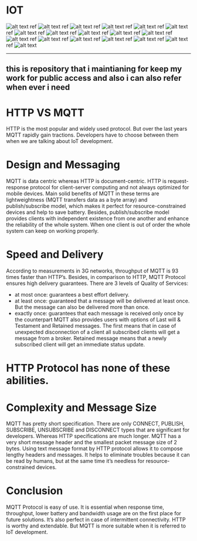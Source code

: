 # IOT
![alt text](https://github.com/Aslamlatheef/IOT/blob/master/Images/1-IoT-Ecosystem_CompTIA-2.jpg)
ref
![alt text](https://github.com/Aslamlatheef/IOT/blob/master/Images/4_stage_iot_solutions_architecture_0.jpeg)
ref
![alt text](https://github.com/Aslamlatheef/IOT/blob/master/Images/Industrial_IoT_Infographic.png)
ref
![alt text](https://github.com/Aslamlatheef/IOT/blob/master/Images/IoT-Ecosystem-16.png)
ref
![alt text](https://github.com/Aslamlatheef/IOT/blob/master/Images/Screen-Shot-2017-03-05-at-8.03.59-PM.png)
ref
![alt text](https://github.com/Aslamlatheef/IOT/blob/master/Images/beecham_research.jpg)
ref
![alt text](https://github.com/Aslamlatheef/IOT/blob/master/Images/br-internet-of-things-ecosystem.jpg)
ref
![alt text](https://github.com/Aslamlatheef/IOT/blob/master/Images/communication_technologies.jpeg)
ref
![alt text](https://github.com/Aslamlatheef/IOT/blob/master/Images/internet-of-things-comparison-chart.png)
ref
![alt text](https://github.com/Aslamlatheef/IOT/blob/master/Images/iot-protocols.jpg)
ref
![alt text](https://github.com/Aslamlatheef/IOT/blob/master/Images/iot-solution-en.jpg)
ref
![alt text](https://github.com/Aslamlatheef/IOT/blob/master/Images/osmosis-iot.png)
ref
![alt text](https://github.com/Aslamlatheef/IOT/blob/master/Images/screen-shot-2014-02-04-at-10-51-33-am.png)
ref
![alt text](https://github.com/Aslamlatheef/IOT/blob/master/Images/snap-2014-04-06-at-21-19-31.png)
ref
![alt text](https://github.com/Aslamlatheef/IOT/blob/master/Images/snap-2014-04-06-at-21-19-31.png)
ref
![alt text](https://github.com/Aslamlatheef/IOT/blob/master/Images/tableforrowearticle.png)
ref
![alt text](https://github.com/Aslamlatheef/IOT/blob/master/Images/xMQTT-speed-table.png.pagespeed.ic.YNHl6LFo48.png)
ref
![alt text](https://github.com/Aslamlatheef/IOT/blob/master/Images/yole-2-1.jpg)

-----------------------------------------------------------------------------------------------------------------------
this is repository that i maintianing for keep my work for public access and also i can also refer when ever i need
-----------------------------------------------------------------------------------------------------------------------
# HTTP VS MQTT
HTTP is the most popular and widely used protocol. But over the last years MQTT rapidly gain tractions. Developers have to choose between them when we are talking about IoT development.

# Design and Messaging

MQTT is data centric whereas HTTP is document-centric. HTTP is request-response protocol for client-server computing and not always optimized for mobile devices. Main solid benefits of MQTT in these terms are lightweightness (MQTT transfers data as a byte array) and publish/subscribe model, which makes it perfect for resource-constrained devices and help to save battery.
Besides, publish/subscribe model provides clients with independent existence from one another and enhance the reliability of the whole system. When one client is out of order the whole system can keep on working properly.

# Speed and Delivery
According to measurements in 3G networks, throughput of MQTT is 93 times faster than HTTP’s.
Besides, in comparison to HTTP, MQTT Protocol ensures high delivery guarantees. There are 3 levels of Quality of Services:
- at most once: guarantees a best effort delivery.
- at least once: guaranteed that a message will be delivered at least once. But the message can also be delivered more than once.
- exactly once: guarantees that each message is received only once by the counterpart
MQTT also provides users with options of Last will & Testament and Retained messages. The first means that in case of unexpected disconnection of a client all subscribed clients will get a message from a broker. Retained message means that a newly subscribed client will get an immediate status update.

# HTTP Protocol has none of these abilities.

# Complexity and Message Size
 
MQTT has pretty short specification. There are only CONNECT, PUBLISH, SUBSCRIBE, UNSUBSCRIBE and DISCONNECT types that are significant for developers. Whereas HTTP specifications are much longer.
MQTT has a very short message header and the smallest packet message size of 2 bytes. Using text message format by HTTP protocol allows it to compose lengthy headers and messages. It helps to eliminate troubles because it can be read by humans, but at the same time it’s needless for resource-constrained devices.

# Conclusion

MQTT Protocol is easy of use. It is essential when response time, throughput, lower battery and bandwidth usage are on the first place for future solutions. It’s also perfect in case of intermittent connectivity.
HTTP is worthy and extendable. But MQTT is more suitable when it is referred to IoT development.

